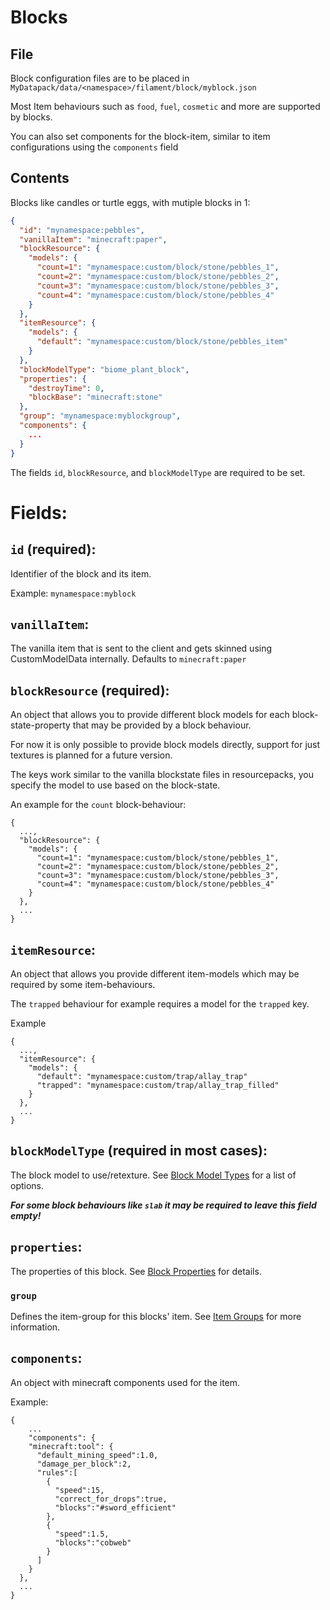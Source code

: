 # Blocks

## File

Block configuration files are to be placed in `MyDatapack/data/<namespace>/filament/block/myblock.json` 

Most Item behaviours such as `food`, `fuel`, `cosmetic` and more are supported by blocks.

You can also set components for the block-item, similar to item configurations using the `components` field

## Contents

Blocks like candles or turtle eggs, with mutiple blocks in 1:
```json
{
  "id": "mynamespace:pebbles",
  "vanillaItem": "minecraft:paper",
  "blockResource": {
    "models": {
      "count=1": "mynamespace:custom/block/stone/pebbles_1",
      "count=2": "mynamespace:custom/block/stone/pebbles_2",
      "count=3": "mynamespace:custom/block/stone/pebbles_3",
      "count=4": "mynamespace:custom/block/stone/pebbles_4"
    }
  },
  "itemResource": {
    "models": {
      "default": "mynamespace:custom/block/stone/pebbles_item"
    }
  },  
  "blockModelType": "biome_plant_block",
  "properties": {
    "destroyTime": 0,
    "blockBase": "minecraft:stone"
  },
  "group": "mynamespace:myblockgroup",
  "components": {
    ...
  }
}
```

The fields `id`, `blockResource`, and `blockModelType` are required to be set.

# Fields:

## `id` (required): 
Identifier of the block and its item.

Example: `mynamespace:myblock`

## `vanillaItem`:

The vanilla item that is sent to the client and gets skinned using CustomModelData internally.
Defaults to `minecraft:paper`

## `blockResource` (required):

An object that allows you to provide different block models for each block-state-property that may be provided by a block behaviour.

For now it is only possible to provide block models directly, support for just textures is planned for a future version.

The keys work similar to the vanilla blockstate files in resourcepacks, you specify the model to use based on the block-state.

An example for the `count` block-behaviour:
```
{
  ...,
  "blockResource": {
    "models": {
      "count=1": "mynamespace:custom/block/stone/pebbles_1",
      "count=2": "mynamespace:custom/block/stone/pebbles_2",
      "count=3": "mynamespace:custom/block/stone/pebbles_3",
      "count=4": "mynamespace:custom/block/stone/pebbles_4"
    }
  },
  ...
}
```

## ```itemResource```:

An object that allows you provide different item-models which may be required by some item-behaviours.

The `trapped` behaviour for example requires a model for the `trapped` key.

Example
```
{
  ...,
  "itemResource": {
    "models": {
      "default": "mynamespace:custom/trap/allay_trap"
      "trapped": "mynamespace:custom/trap/allay_trap_filled"
    }
  },
  ...
}

```

## `blockModelType` (required in most cases):

The block model to use/retexture. See [Block Model Types](block-model-types.md) for a list of options.

***For some block behaviours like `slab` it may be required to leave this field empty!***

## `properties`: 

The properties of this block. See [Block Properties](block-properties.md) for details.

### `group`

Defines the item-group for this blocks' item. See [Item Groups](item-groups.md) for more information.

## `components`:

An object with minecraft components used for the item.

Example:
```
{
    ...
    "components": {
    "minecraft:tool": {
      "default_mining_speed":1.0,
      "damage_per_block":2,
      "rules":[
        {
          "speed":15,
          "correct_for_drops":true,
          "blocks":"#sword_efficient"
        },
        {
          "speed":1.5,
          "blocks":"cobweb"
        }
      ]
    }
  },
  ...
}
```
